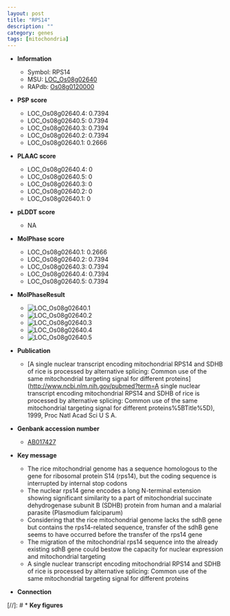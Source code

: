 ```yaml
---
layout: post
title: "RPS14"
description: ""
category: genes
tags: [mitochondria]
---
```


* **Information**  
    + Symbol: RPS14  
    + MSU: [LOC_Os08g02640](http://rice.plantbiology.msu.edu/cgi-bin/ORF_infopage.cgi?orf=LOC_Os08g02640)  
    + RAPdb: [Os08g0120000](http://rapdb.dna.affrc.go.jp/viewer/gbrowse_details/irgsp1?name=Os08g0120000)  

* **PSP score**  
    + LOC_Os08g02640.4: 0.7394 
    + LOC_Os08g02640.5: 0.7394 
    + LOC_Os08g02640.3: 0.7394 
    + LOC_Os08g02640.2: 0.7394 
    + LOC_Os08g02640.1: 0.2666 

* **PLAAC score**  
    + LOC_Os08g02640.4: 0 
    + LOC_Os08g02640.5: 0 
    + LOC_Os08g02640.3: 0 
    + LOC_Os08g02640.2: 0 
    + LOC_Os08g02640.1: 0 

* **pLDDT score**
    + NA


* **MolPhase score**
    + LOC_Os08g02640.1: 0.2666
    + LOC_Os08g02640.2: 0.7394
    + LOC_Os08g02640.3: 0.7394
    + LOC_Os08g02640.4: 0.7394
    + LOC_Os08g02640.5: 0.7394

* **MolPhaseResult**
    + ![LOC_Os08g02640.1](https://ricepsp.github.io/pictures/LOC_Os08g/LOC_Os08g02640.1.png)
    + ![LOC_Os08g02640.2](https://ricepsp.github.io/pictures/LOC_Os08g/LOC_Os08g02640.2.png)
    + ![LOC_Os08g02640.3](https://ricepsp.github.io/pictures/LOC_Os08g/LOC_Os08g02640.3.png)
    + ![LOC_Os08g02640.4](https://ricepsp.github.io/pictures/LOC_Os08g/LOC_Os08g02640.4.png)
    + ![LOC_Os08g02640.5](https://ricepsp.github.io/pictures/LOC_Os08g/LOC_Os08g02640.5.png)

* **Publication**  
    + [A single nuclear transcript encoding mitochondrial RPS14 and SDHB of rice is processed by alternative splicing: Common use of the same mitochondrial targeting signal for different proteins](http://www.ncbi.nlm.nih.gov/pubmed?term=A single nuclear transcript encoding mitochondrial RPS14 and SDHB of rice is processed by alternative splicing: Common use of the same mitochondrial targeting signal for different proteins%5BTitle%5D), 1999, Proc Natl Acad Sci U S A.

* **Genbank accession number**  
    + [AB017427](http://www.ncbi.nlm.nih.gov/nuccore/AB017427)

* **Key message**  
    + The rice mitochondrial genome has a sequence homologous to the gene for ribosomal protein S14 (rps14), but the coding sequence is interrupted by internal stop codons
    + The nuclear rps14 gene encodes a long N-terminal extension showing significant similarity to a part of mitochondrial succinate dehydrogenase subunit B (SDHB) protein from human and a malarial parasite (Plasmodium falciparum)
    + Considering that the rice mitochondrial genome lacks the sdhB gene but contains the rps14-related sequence, transfer of the sdhB gene seems to have occurred before the transfer of the rps14 gene
    + The migration of the mitochondrial rps14 sequence into the already existing sdhB gene could bestow the capacity for nuclear expression and mitochondrial targeting
    + A single nuclear transcript encoding mitochondrial RPS14 and SDHB of rice is processed by alternative splicing: Common use of the same mitochondrial targeting signal for different proteins

* **Connection**  

[//]: # * **Key figures**  


